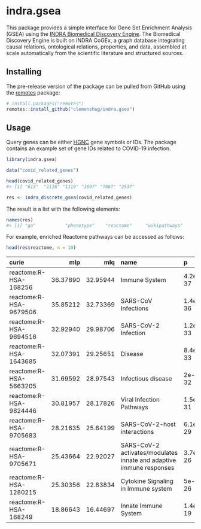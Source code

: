# indra.gsea

This package provides a simple interface for Gene Set Enrichment
Analysis (GSEA) using the [INDRA Biomedical Discovery
Engine](https://discovery.indra.bio/). The Biomedical Discovery Engine
is built on INDRA CoGEx, a graph database integrating causal relations,
ontological relations, properties, and data, assembled at scale
automatically from the scientific literature and structured sources.

## Installing

The pre-release version of the package can be pulled from GitHub using
the [remotes](https://cran.r-project.org/package=remotes) package:

``` r
# install.packages("remotes")
remotes::install_github("clemenshug/indra.gsea")
```

## Usage

Query genes can be either [HGNC](https://www.genenames.org/) gene
symbols or IDs. The package contains an example set of gene IDs related
to COVID-19 infection.

``` r
library(indra.gsea)

data("covid_related_genes")

head(covid_related_genes)
#> [1] "613"  "1116" "1119" "1697" "7067" "2537"

res <- indra_discrete_gsea(covid_related_genes)
```

The result is a list with the following elements:

``` r
names(res)
#> [1] "go"           "phenotype"    "reactome"     "wikipathways"
```

For example, enriched Reactome pathways can be accessed as follows:

``` r
head(res$reactome, n = 10)
```

| curie | mlp | mlq | name | p | q |
|:------------|-----:|-----:|:------------------------------------|:-----|:-----|
| reactome:R-HSA-168256 | 36.37890 | 32.95944 | Immune System | 4.2e-37 | 1.1e-33 |
| reactome:R-HSA-9679506 | 35.85212 | 32.73369 | SARS-CoV Infections | 1.4e-36 | 1.8e-33 |
| reactome:R-HSA-9694516 | 32.92940 | 29.98706 | SARS-CoV-2 Infection | 1.2e-33 | 1e-30 |
| reactome:R-HSA-1643685 | 32.07391 | 29.25651 | Disease | 8.4e-33 | 5.5e-30 |
| reactome:R-HSA-5663205 | 31.69592 | 28.97543 | Infectious disease | 2e-32 | 1.1e-29 |
| reactome:R-HSA-9824446 | 30.81957 | 28.17826 | Viral Infection Pathways | 1.5e-31 | 6.6e-29 |
| reactome:R-HSA-9705683 | 28.21635 | 25.64199 | SARS-CoV-2-host interactions | 6.1e-29 | 2.3e-26 |
| reactome:R-HSA-9705671 | 25.43664 | 22.92027 | SARS-CoV-2 activates/modulates innate and adaptive immune responses | 3.7e-26 | 1.2e-23 |
| reactome:R-HSA-1280215 | 25.30356 | 22.83834 | Cytokine Signaling in Immune system | 5e-26 | 1.5e-23 |
| reactome:R-HSA-168249 | 18.86643 | 16.44697 | Innate Immune System | 1.4e-19 | 3.6e-17 |

